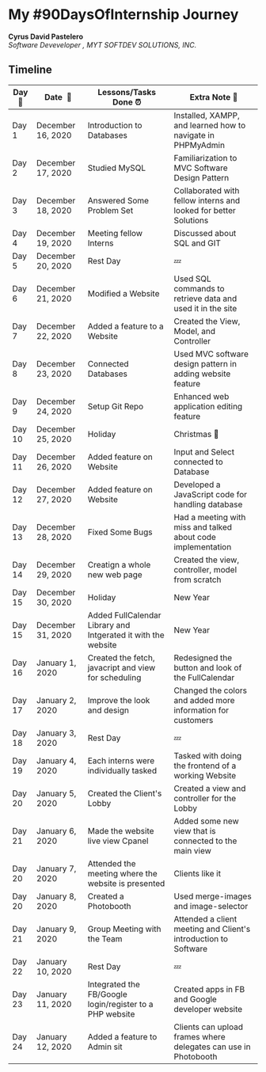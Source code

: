 # My #90DaysOfInternship Journey

**Cyrus David Pastelero**  
*Software Deveveloper , MYT SOFTDEV SOLUTIONS, INC.* 

## Timeline

|**Day:pushpin:**|**Date &nbsp;:calendar:**|**Lessons/Tasks Done :alarm_clock:**| **Extra Note :scroll:**|
|------|-----------------|--------------------|---------------------|
|Day 1|December 16, 2020| Introduction to Databases | Installed, XAMPP, and learned how to navigate in PHPMyAdmin|
|Day 2|December 17, 2020| Studied MySQL | Familiarization to MVC Software Design Pattern|
|Day 3|December 18, 2020| Answered Some Problem Set | Collaborated with fellow interns and looked for better Solutions|
|Day 4|December 19, 2020| Meeting fellow Interns | Discussed about SQL and GIT|
|Day 5|December 20, 2020| Rest Day | :zzz: |
|Day 6|December 21, 2020| Modified a Website | Used SQL commands to retrieve data and used it in the site |
|Day 7|December 22, 2020| Added a feature to a Website | Created the View, Model, and Controller|
|Day 8|December 23, 2020| Connected Databases | Used MVC software design pattern in adding website feature |
|Day 9|December 24, 2020| Setup Git Repo | Enhanced web application editing feature |
|Day 10|December 25, 2020| Holiday | Christmas :christmas_tree: |
|Day 11|December 26, 2020| Added feature on Website | Input and Select connected to Database |
|Day 12|December 27, 2020| Added feature on Website | Developed a JavaScript code for handling database |
|Day 13|December 28, 2020| Fixed Some Bugs | Had a meeting with miss and talked about code implementation |
|Day 14|December 29, 2020| Creatign a whole new web page | Created the view, controller, model from scratch |
|Day 15|December 30, 2020| Holiday | New Year |
|Day 15|December 31, 2020| Added FullCalendar Library and Intgerated it with the website | New Year |
|Day 16|January 1, 2020| Created the fetch, javacript and view for scheduling | Redesigned the button and look of the FullCalendar |
|Day 17|January 2, 2020| Improve the look and design | Changed the colors and added more information for customers |
|Day 18|January 3, 2020| Rest Day | :zzz: |
|Day 19|January 4, 2020| Each interns were individually tasked | Tasked with doing the frontend of a working Website |
|Day 20|January 5, 2020| Created the Client's Lobby | Created a view and controller for the Lobby |
|Day 21|January 6, 2020| Made the website live view Cpanel | Added some new view that is connected to the main view |
|Day 20|January 7, 2020| Attended the meeting where the website is presented | Clients like it |
|Day 20|January 8, 2020| Created a Photobooth | Used merge-images and image-selector |
|Day 21|January 9, 2020| Group Meeting with the Team | Attended a client meeting and Client's introduction to Software |
|Day 22|January 10, 2020| Rest Day | :zzz: |
|Day 23|January 11, 2020| Integrated the FB/Google login/register to a PHP website | Created apps in FB and Google developer website |
|Day 24|January 12, 2020| Added a feature to Admin sit | Clients can upload frames where delegates can use in Photobooth |

